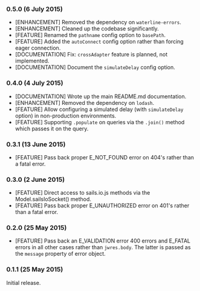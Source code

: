 ### 0.5.0 (6 July 2015)

* [ENHANCEMENT] Removed the dependency on `waterline-errors`.
* [ENHANCEMENT] Cleaned up the codebase significantly.
* [FEATURE] Renamed the `pathname` config option to `basePath`.
* [FEATURE] Added the `autoConnect` config option rather than forcing eager connection.
* [DOCUMENTATION] Fix: `crossAdapter` feature is planned, not implemented.
* [DOCUMENTATION] Document the `simulateDelay` config option.

### 0.4.0 (4 July 2015)

* [DOCUMENTATION] Wrote up the main README.md documentation. 
* [ENHANCEMENT] Removed the dependency on `lodash`. 
* [FEATURE] Allow configuring a simulated delay (with `simulateDelay` option) in non-production environments. 
* [FEATURE] Supporting `.populate` on queries via the `.join()` method which passes it on the query. 

### 0.3.1 (13 June 2015)

* [FEATURE] Pass back proper E_NOT_FOUND error on 404's rather than a fatal error. 

### 0.3.0 (2 June 2015)

* [FEATURE] Direct access to sails.io.js methods via the Model.sailsIoSocket() method.
* [FEATURE] Pass back proper E_UNAUTHORIZED error on 401's rather than a fatal error. 

### 0.2.0 (25 May 2015)

* [FEATURE] Pass back an E_VALIDATION error 400 errors and E_FATAL errors in all other cases
 rather than `jwres.body`. The latter is passed as the `message` property of error object. 

### 0.1.1 (25 May 2015)

Initial release.
